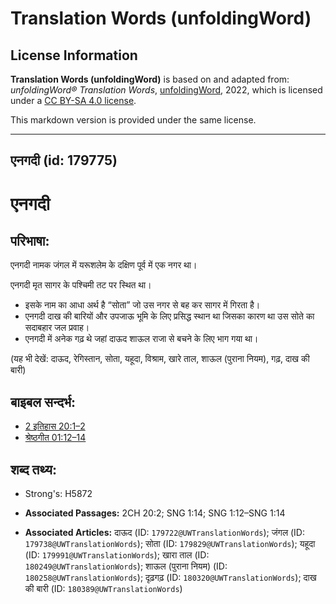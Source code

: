 # Translation Words (unfoldingWord)

## License Information

**Translation Words (unfoldingWord)** is based on and adapted from: _unfoldingWord® Translation Words_, [unfoldingWord](https://unfoldingword.org/utw), 2022, which is licensed under a [CC BY-SA 4.0 license](https://creativecommons.org/licenses/by-sa/4.0/legalcode.en).

This markdown version is provided under the same license.



--------------------------------

## एनगदी (id: 179775)

एनगदी
=====

परिभाषा:
--------

एनगदी नामक जंगल में यरूशलेम के दक्षिण पूर्व में एक नगर था।

एनगदी मृत सागर के पश्चिमी तट पर स्थित था।

* इसके नाम का आधा अर्थ है “सोता” जो उस नगर से बह कर सागर में गिरता है।
* एनगदी दाख की बारियों और उपजाऊ भूमि के लिए प्रसिद्ध स्थान था जिसका कारण था उस सोते का सदाबहार जल प्रवाह।
* एनगदी में अनेक गढ़ थे जहां दाऊद शाऊल राजा से बचने के लिए भाग गया था।

(यह भी देखें: दाऊद, रेगिस्तान, सोता, यहूदा, विश्राम, खारे ताल, शाऊल (पुराना नियम), गढ़, दाख की बारी)

बाइबल सन्दर्भ:
--------------

* [2 इतिहास 20:1–2](https://ref.ly/2Chr0:0)
* [श्रेष्ठगीत 01:12–14](https://ref.ly/Song1:12-Song1:14)

शब्द तथ्य:
----------

* Strong's: H5872

* **Associated Passages:** 2CH 20:2; SNG 1:14; SNG 1:12–SNG 1:14
* **Associated Articles:** दाऊद (ID: `179722@UWTranslationWords`); जंगल (ID: `179738@UWTranslationWords`); सोता (ID: `179829@UWTranslationWords`); यहूदा (ID: `179991@UWTranslationWords`); खारा ताल (ID: `180249@UWTranslationWords`); शाऊल (पुराना नियम) (ID: `180258@UWTranslationWords`); दृढ़गढ़  (ID: `180320@UWTranslationWords`); दाख की बारी (ID: `180389@UWTranslationWords`)

